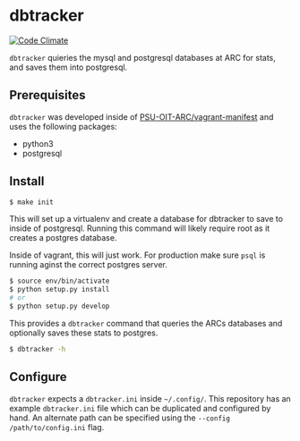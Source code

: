# dbtracker

[![Code Climate](https://codeclimate.com/github/PSU-OIT-ARC/dbtracker/badges/gpa.svg)](https://codeclimate.com/github/PSU-OIT-ARC/dbtracker)


`dbtracker` quieries the mysql and postgresql databases at ARC for stats, and saves them into postgresql.

## Prerequisites

`dbtracker` was developed inside of [PSU-OIT-ARC/vagrant-manifest](https://github.com/PSU-OIT-ARC/vagrant-manifest) and uses the following packages:

- python3
- postgresql

## Install

```sh
$ make init
```

This will set up a virtualenv and create a database for dbtracker to save to inside of postgresql.  Running this command will likely require root as it creates a postgres database.

Inside of vagrant, this will just work.  For production make sure `psql` is running aginst the correct postgres server.

```sh
$ source env/bin/activate
$ python setup.py install
# or
$ python setup.py develop
```

This provides a `dbtracker` command that queries the ARCs databases and optionally saves these stats to postgres.

```sh
$ dbtracker -h
```

## Configure

`dbtracker` expects a `dbtracker.ini` inside `~/.config/`.  This repository has an example `dbtracker.ini` file which can be duplicated and configured by hand.  An alternate path can be specified using the `--config /path/to/config.ini` flag.
